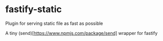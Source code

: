 # fastify-static
Plugin for serving static file as fast as possible

A tiny (send)[https://www.npmjs.com/package/send] wrapper for fastify
